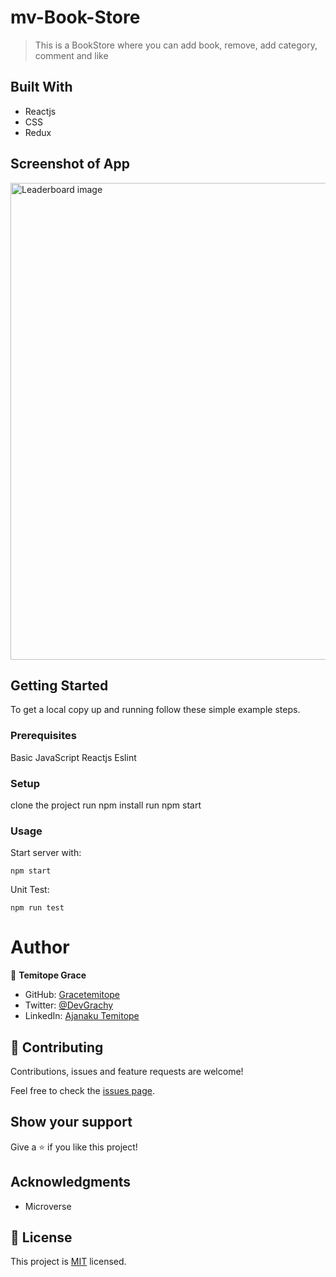 # mv-Book-Store

> This is a BookStore where you can add book, remove, add category, comment and like

## Built With

- Reactjs
- CSS
- Redux

## Screenshot of App
<img width="763" alt="Leaderboard image" src="https://user-images.githubusercontent.com/58818795/130874001-6265f8ab-adb0-4b04-bf0d-289a783b6581.png">


## Getting Started

To get a local copy up and running follow these simple example steps.

### Prerequisites

Basic JavaScript
Reactjs
Eslint
### Setup

clone the project
run npm install
run npm start

### Usage

Start server with:

```
npm start

```

Unit Test:

```
npm run test

```

# Author

👤 **Temitope Grace**

- GitHub: [Gracetemitope](https://github.com/gracetemitope)
- Twitter: [@DevGrachy](https://twitter.com/devgrachy)
- LinkedIn: [Ajanaku Temitope](https://www.linkedin.com/in/ajanaku-temitope/)


## 🤝 Contributing

Contributions, issues and feature requests are welcome!

Feel free to check the [issues page](issues/).

## Show your support

Give a ⭐️ if you like this project!

## Acknowledgments

- Microverse


## 📝 License

This project is [MIT](LICENSE) licensed.


